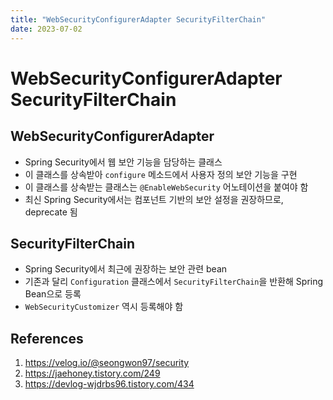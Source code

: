 ```yaml
---
title: "WebSecurityConfigurerAdapter SecurityFilterChain"
date: 2023-07-02
---
```


# WebSecurityConfigurerAdapter SecurityFilterChain

## WebSecurityConfigurerAdapter

- Spring Security에서 웹 보안 기능을 담당하는 클래스
- 이 클래스를 상속받아 `configure` 메소드에서 사용자 정의 보안 기능을 구현
- 이 클래스를 상속받는 클래스는 `@EnableWebSecurity` 어노테이션을 붙여야 함
- 최신 Spring Security에서는 컴포넌트 기반의 보안 설정을 권장하므로, deprecate 됨

## SecurityFilterChain

- Spring Security에서 최근에 권장하는 보안 관련 bean
- 기존과 달리 `Configuration` 클래스에서 `SecurityFilterChain`을 반환해 Spring Bean으로 등록
- `WebSecurityCustomizer` 역시 등록해야 함

## References

1. https://velog.io/@seongwon97/security
2. https://jaehoney.tistory.com/249
3. https://devlog-wjdrbs96.tistory.com/434
